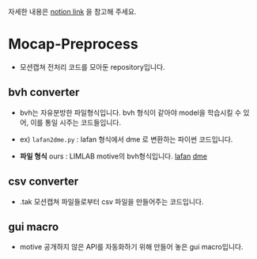 자세한 내용은 [notion link](https://jh11.notion.site/Mocap-48f9578a29de49b793e22bbc2c40e02d) 을 참고해 주세요.
# Mocap-Preprocess
* 모션캡쳐 전처리 코드를 모아둔 repository입니다.

## bvh converter
* bvh는 자유분방한 파일형식입니다. bvh 형식이 같아야 model을 학습시킬 수 있어, 이를 통일 시주는 코드들입니다.
* ex) `lafan2dme.py` : lafan 형식에서 dme 로 변환하는 파이썬 코드입니다.

* **파일 형식**
  ours : LIMLAB motive의 bvh형식입니다.
  [lafan](https://github.com/ubisoft/ubisoft-laforge-animation-dataset) 
  [dme](https://github.com/DeepMotionEditing/deep-motion-editing)

## csv converter

* .tak 모션캡쳐 파일들로부터 csv 파일을 만들어주는 코드입니다.

## gui macro

* motive 공개하지 않은 API를 자동화하기 위해 만들어 놓은 gui macro입니다. 
